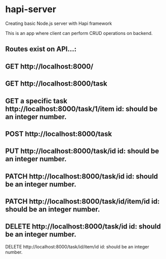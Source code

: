 # hapi-server

Creating basic Node.js server with Hapi framework

This is an app where client can perform CRUD operations on backend.

## Routes exist on API...:

GET
http://localhost:8000/
--
GET
http://localhost:8000/task
--
GET a specific task
http://localhost:8000/task/1/item id: should be an integer number.
--
POST
http://localhost:8000/task
--
PUT
http://localhost:8000/task/id id: should be an integer number.
--
PATCH
http://localhost:8000/task/id id: should be an integer number.
--
PATCH
http://localhost:8000/task/id/item/id id: should be an integer number.
--

DELETE
http://localhost:8000/task/id id: should be an integer number.
--
DELETE
http://localhost:8000/task/id/item/id id: should be an integer number.
